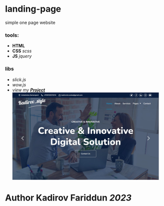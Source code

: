# landing-page
simple one page website
### tools:
- **HTML**
- **CSS** *scss*
- **JS** *jquery*
### libs
- *slick.js*
- *wow.js*
- *view my [**Project**](https://kadirov-fariddun.github.io/landing-page/)*
  ![Image](https://github.com/kadirov-Fariddun/landing-page/blob/main/Screenshot_1.jpg)
# Author **Kadirov Fariddun** *2023*
